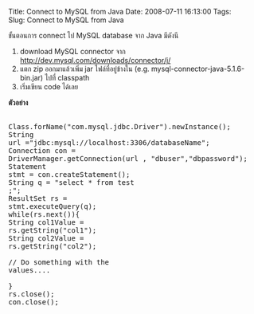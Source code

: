 Title: Connect to MySQL from Java 
Date: 2008-07-11 16:13:00
Tags:  
Slug: Connect to MySQL from Java 


ขั้นตอนการ connect ไป MySQL database จาก Java มีดังนี<br /><ol><li>download MySQL connector จาก <a href="http://dev.mysql.com/downloads/connector/j/">http://dev.mysql.com/downloads/connector/j/</a><br /></li><li>แตก zip ออกมาแล้วเพิ่ม jar ไฟล์ที่อยู่ข้างใน (e.g. mysql-connector-java-5.1.6-bin.jar) ไปที่ classpath</li><li>เริ่มเขียน code ได้เลย</li></ol><span style="font-weight: bold;">ตัวอย่าง<span style="font-weight: bold;"><br /></span></span><br /><pre>Class.forName("com.mysql.jdbc.Driver").newInstance();<br />String url ="jdbc:mysql://localhost:3306/databaseName";<br />Connection con = DriverManager.getConnection(url , "dbuser","dbpassword");<br />Statement stmt = con.createStatement();<br />String q = "select * from test ;";<br />ResultSet rs = stmt.executeQuery(q);<br />while(rs.next()){<br />String col1Value = rs.getString("col1");<br />String col2Value = rs.getString("col2");<br /><br />// Do something with the values....<br /><br />}<br />rs.close();<br />con.close();<br /></pre><br /><span style="font-weight: bold;"><span style="font-weight: bold;"></span></span>
